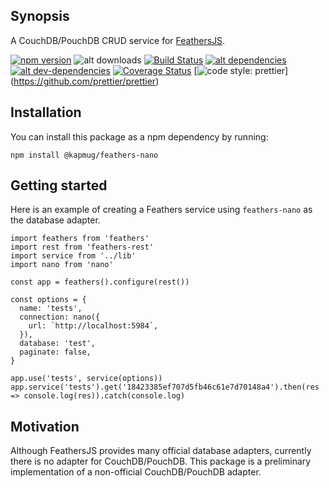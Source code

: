 ## Synopsis

A CouchDB/PouchDB CRUD service for [FeathersJS](https://github.com/feathersjs/feathers).

[![npm version](https://badge.fury.io/js/%40kapmug%2Ffeathers-nano.svg)](https://badge.fury.io/js/%40kapmug%2Ffeathers-nano) ![alt downloads](https://img.shields.io/npm/dm/feathers-nano.svg?style=flat-square) [![Build Status](https://travis-ci.org/KapMug/feathers-nano.svg?branch=master)](https://travis-ci.org/KapMug/feathers-nano) [![alt dependencies](https://david-dm.org/KapMug/feathers-nano.svg)](https://david-dm.org/KapMug/feathers-nano) [![alt dev-dependencies](https://david-dm.org/KapMug/feathers-nano/dev-status.svg)](https://david-dm.org/KapMug/feathers-nano?type=dev) [![Coverage Status](https://coveralls.io/repos/github/KapMug/feathers-nano/badge.svg)](https://coveralls.io/github/KapMug/feathers-nano) [![code style: prettier](https://img.shields.io/badge/code_style-prettier-ff69b4.svg?style=flat-square)]    (https://github.com/prettier/prettier)

## Installation

You can install this package as a npm dependency by running:

```
npm install @kapmug/feathers-nano
```


## Getting started

Here is an example of creating a Feathers service using `feathers-nano` as the database adapter.

```
import feathers from 'feathers'
import rest from 'feathers-rest'
import service from '../lib'
import nano from 'nano'

const app = feathers().configure(rest())

const options = {
  name: 'tests',
  connection: nano({
    url: `http://localhost:5984`,
  }),
  database: 'test',
  paginate: false,
}

app.use('tests', service(options))
app.service('tests').get('18423385ef707d5fb46c61e7d70148a4').then(res => console.log(res)).catch(console.log)
```

## Motivation

Although FeathersJS provides many official database adapters, currently there is no adapter for CouchDB/PouchDB. This package is a preliminary implementation of a non-official CouchDB/PouchDB adapter.
